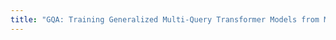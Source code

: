 ```yaml
---
title: "GQA: Training Generalized Multi-Query Transformer Models from Multi-Head Checkpoints."
---
```

